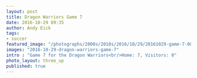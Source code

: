 ```yaml
---
layout: post
title: Dragon Warriors Game 7
date: 2016-10-29 09:35
author: Andy Eick
tags:
- soccer
featured_image: "/photographs/2000s/2010s/2016/10/29/20161029-game-7-0839-title.jpg"
images: "2016-10-29-dragon-warriors-game-7"
intro : "Game 7 for the Dragon Warriors<br/>Home: 7, Visitors: 0"
photo_layout: three_up
published: true
---
```

